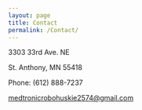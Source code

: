 ```yaml
---
layout: page
title: Contact
permalink: /Contact/
---
```


3303 33rd Ave. NE

St. Anthony, MN 55418

Phone: (612) 888-7237

<medtronicrobohuskie2574@gmail.com>